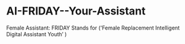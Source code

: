 # AI-FRIDAY--Your-Assistant
Female Assistant: FRIDAY Stands for ('Female Replacement Intelligent Digital Assistant Youth’ )
